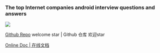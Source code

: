 ### The top Internet companies android interview questions and answers

[![](https://badge.juejin.im/entry/578d938079bc44005ff26aec/likes.svg?style=flat)](https://juejin.im/entry/578d938079bc44005ff26aec/detail)

[Github Repo](https://github.com/oksep/AndroidInterview-Q-A) welcome star | Github 仓库 欢迎star

[Online Doc | 在线文档](https://oksep.github.io/AndroidInterview-Q-A/)
